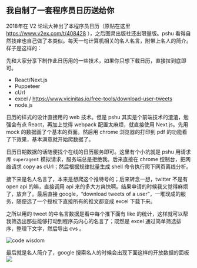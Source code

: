 我自制了一套程序员日历送给你
---

2018年在 V2 论坛大神出了本程序员日历（原贴在这里 https://www.v2ex.com/t/408428 ），之后图灵出版社还出限量版。pshu 看得自然技痒也自己做了本类似。每天一句计算机相关的名人名言，附带上名人的简介。样子是这样的：



先和大家分享下制作此日历用的一些技术，如果你只想下载日历，直接拉到底即可。

* React/Next.js
* Puppeteer
* cUrl
* excel / https://www.vicinitas.io/free-tools/download-user-tweets
* node.js



日历的样式的设计直接用的 web 技术。但是 pshu 其实是个前端技术的渣渣，勉强会有点 React，再加上觉得 webpack 配置太麻烦，就直接使用 Next.js。先用 mock 的数据画了个基本的页面。然后用 chrome 浏览器的打印到 pdf 的功能看了下效果，基本满意就开始爬数据了。

日历日期数据的话随便找个在线的日历服务即可。这里有个小坑就是 pshu 用请求库 `superagent` 模拟请求，服务端总是拒绝我。后来直接在 chrome 控制台，把网络请求 copy as cUrl；然后根据规律批量生成 shell 命令执行爬下网页离线分析。

接下来是名人名言了，本来是想爬这个推特号的；后来转念一想，twitter 不是有 open api 的嘛，直接调用 api 来的多大方爽快啊。结果申请的时候我又觉得麻烦了，放弃了。最后直接 google，“download tweets of a user”，一堆现成的服务，随便选了一个授权下直接所有的推文都变成 excel 下载下来。

之所以用的 tweet 的中名言数据是看中每个推下面有 like 的统计，这样就可以帮我筛选出那些能够打动到程序员内心的名言了；既然是 excel 通过简单筛选排序，整理下文字，然后导出 cvs 。

![code wisdom](http://cdn2.51ulong.com/18-11-9/94816503.jpg)

最后就是名人简介了，google 搜索名人的时候会出现下面这样的开放数据的面板![](http://cdn2.51ulong.com/18-11-10/55195630.jpg)
<!--stackedit_data:
eyJoaXN0b3J5IjpbLTQ5NjI0MDUxNiwtOTkyNDY3Mzc5LC0xMj
E1MjQ4Nzg5LDg4NDY3MTgzNywxNTk1NTgyNzg2LDEzNjAzMzY2
MTIsLTI2NjI0Njg5MCwtMTU2NDc2MzgzNiw4Mjc5OTQwMjcsNz
Y0NDkxOTU4XX0=
-->